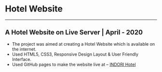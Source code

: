 # Hotel Website 
---
  ## A Hotel Website on Live Server | April - 2020
- The project was aimed at creating a Hotel Website which is available on the internet.
-	Used HTML5, CSS3, Responsive Design Layout & User Friendly Interface.
-	Used GitHub pages to make the website live at – [INDORI Hotel](https://shubhgurjar.github.io/hotel/)
